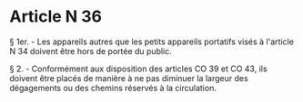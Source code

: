 # Article N 36

§ 1er. - Les appareils autres que les petits appareils portatifs visés à l'article N 34 doivent être hors de portée du public.

§ 2. - Conformément aux disposition des articles CO 39 et CO 43, ils doivent être placés de manière à ne pas diminuer la largeur des dégagements ou des chemins réservés à la circulation.
